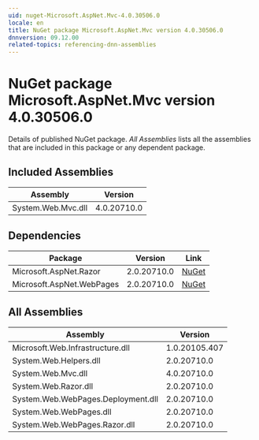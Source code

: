 ```yaml
---
uid: nuget-Microsoft.AspNet.Mvc-4.0.30506.0
locale: en
title: NuGet package Microsoft.AspNet.Mvc version 4.0.30506.0
dnnversion: 09.12.00
related-topics: referencing-dnn-assemblies
---
```


# NuGet package Microsoft.AspNet.Mvc version 4.0.30506.0
Details of published NuGet package.
*All Assemblies* lists all the assemblies that are included in this package or any dependent package.

## Included Assemblies

|Assembly|Version|
|---|---|
|System.Web.Mvc.dll|4.0.20710.0|

## Dependencies

|Package|Version|Link|
|---|---|---|
|Microsoft.AspNet.Razor|2.0.20710.0|[NuGet](https://www.nuget.org/packages/Microsoft.AspNet.Razor/2.0.20710.0)|
|Microsoft.AspNet.WebPages|2.0.20710.0|[NuGet](https://www.nuget.org/packages/Microsoft.AspNet.WebPages/2.0.20710.0)|

## All Assemblies

|Assembly|Version|
|---|---|
|Microsoft.Web.Infrastructure.dll|1.0.20105.407|
|System.Web.Helpers.dll|2.0.20710.0|
|System.Web.Mvc.dll|4.0.20710.0|
|System.Web.Razor.dll|2.0.20710.0|
|System.Web.WebPages.Deployment.dll|2.0.20710.0|
|System.Web.WebPages.dll|2.0.20710.0|
|System.Web.WebPages.Razor.dll|2.0.20710.0|


